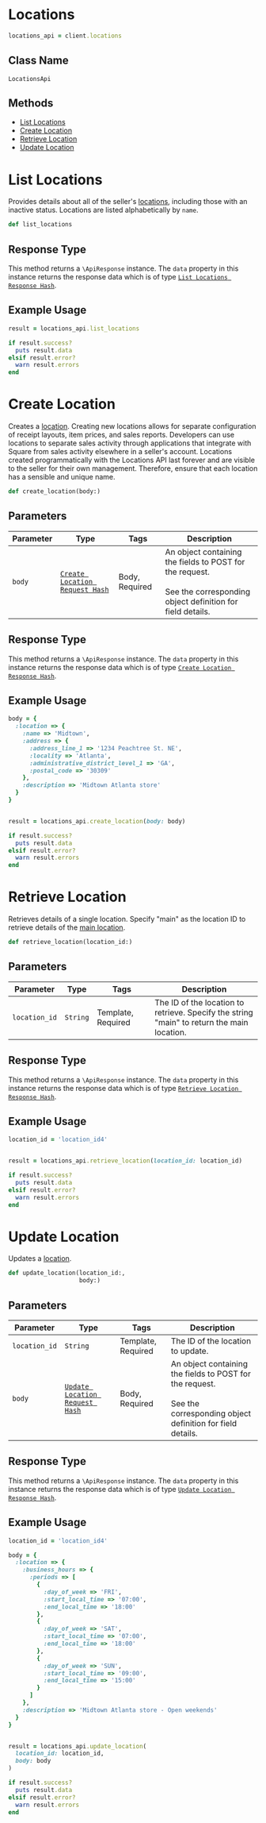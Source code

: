 # Locations

```ruby
locations_api = client.locations
```

## Class Name

`LocationsApi`

## Methods

* [List Locations](../../doc/api/locations.md#list-locations)
* [Create Location](../../doc/api/locations.md#create-location)
* [Retrieve Location](../../doc/api/locations.md#retrieve-location)
* [Update Location](../../doc/api/locations.md#update-location)


# List Locations

Provides details about all of the seller's [locations](https://developer.squareup.com/docs/locations-api),
including those with an inactive status. Locations are listed alphabetically by `name`.

```ruby
def list_locations
```

## Response Type

This method returns a `\ApiResponse` instance. The `data` property in this instance returns the response data which is of type [`List Locations Response Hash`](../../doc/models/list-locations-response.md).

## Example Usage

```ruby
result = locations_api.list_locations

if result.success?
  puts result.data
elsif result.error?
  warn result.errors
end
```


# Create Location

Creates a [location](https://developer.squareup.com/docs/locations-api).
Creating new locations allows for separate configuration of receipt layouts, item prices,
and sales reports. Developers can use locations to separate sales activity through applications
that integrate with Square from sales activity elsewhere in a seller's account.
Locations created programmatically with the Locations API last forever and
are visible to the seller for their own management. Therefore, ensure that
each location has a sensible and unique name.

```ruby
def create_location(body:)
```

## Parameters

| Parameter | Type | Tags | Description |
|  --- | --- | --- | --- |
| `body` | [`Create Location Request Hash`](../../doc/models/create-location-request.md) | Body, Required | An object containing the fields to POST for the request.<br><br>See the corresponding object definition for field details. |

## Response Type

This method returns a `\ApiResponse` instance. The `data` property in this instance returns the response data which is of type [`Create Location Response Hash`](../../doc/models/create-location-response.md).

## Example Usage

```ruby
body = {
  :location => {
    :name => 'Midtown',
    :address => {
      :address_line_1 => '1234 Peachtree St. NE',
      :locality => 'Atlanta',
      :administrative_district_level_1 => 'GA',
      :postal_code => '30309'
    },
    :description => 'Midtown Atlanta store'
  }
}


result = locations_api.create_location(body: body)

if result.success?
  puts result.data
elsif result.error?
  warn result.errors
end
```


# Retrieve Location

Retrieves details of a single location. Specify "main"
as the location ID to retrieve details of the [main location](https://developer.squareup.com/docs/locations-api#about-the-main-location).

```ruby
def retrieve_location(location_id:)
```

## Parameters

| Parameter | Type | Tags | Description |
|  --- | --- | --- | --- |
| `location_id` | `String` | Template, Required | The ID of the location to retrieve. Specify the string<br>"main" to return the main location. |

## Response Type

This method returns a `\ApiResponse` instance. The `data` property in this instance returns the response data which is of type [`Retrieve Location Response Hash`](../../doc/models/retrieve-location-response.md).

## Example Usage

```ruby
location_id = 'location_id4'


result = locations_api.retrieve_location(location_id: location_id)

if result.success?
  puts result.data
elsif result.error?
  warn result.errors
end
```


# Update Location

Updates a [location](https://developer.squareup.com/docs/locations-api).

```ruby
def update_location(location_id:,
                    body:)
```

## Parameters

| Parameter | Type | Tags | Description |
|  --- | --- | --- | --- |
| `location_id` | `String` | Template, Required | The ID of the location to update. |
| `body` | [`Update Location Request Hash`](../../doc/models/update-location-request.md) | Body, Required | An object containing the fields to POST for the request.<br><br>See the corresponding object definition for field details. |

## Response Type

This method returns a `\ApiResponse` instance. The `data` property in this instance returns the response data which is of type [`Update Location Response Hash`](../../doc/models/update-location-response.md).

## Example Usage

```ruby
location_id = 'location_id4'

body = {
  :location => {
    :business_hours => {
      :periods => [
        {
          :day_of_week => 'FRI',
          :start_local_time => '07:00',
          :end_local_time => '18:00'
        },
        {
          :day_of_week => 'SAT',
          :start_local_time => '07:00',
          :end_local_time => '18:00'
        },
        {
          :day_of_week => 'SUN',
          :start_local_time => '09:00',
          :end_local_time => '15:00'
        }
      ]
    },
    :description => 'Midtown Atlanta store - Open weekends'
  }
}


result = locations_api.update_location(
  location_id: location_id,
  body: body
)

if result.success?
  puts result.data
elsif result.error?
  warn result.errors
end
```

